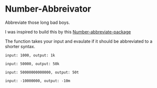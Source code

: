# Number-Abbreivator
Abbreviate those long bad boys.

I was inspired to build this by this [Number-abbreviate-package](https://www.npmjs.com/package/number-abbreviate)

The function takes your input and evaulate if it should be abbreviated to a shorter syntax.

`
input: 1000,
output: 1k
`

`
input: 50000,
output: 50k
`

`
input: 50000000000000,
output: 50t
`

`
input: -10000000,
output: -10m
`
